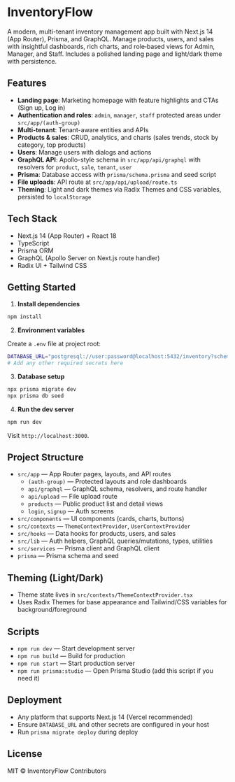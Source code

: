 # InventoryFlow

A modern, multi-tenant inventory management app built with Next.js 14 (App Router), Prisma, and GraphQL. Manage products, users, and sales with insightful dashboards, rich charts, and role‑based views for Admin, Manager, and Staff. Includes a polished landing page and light/dark theme with persistence.

## Features

- **Landing page**: Marketing homepage with feature highlights and CTAs (Sign up, Log in)
- **Authentication and roles**: `admin`, `manager`, `staff` protected areas under `src/app/(auth-group)`
- **Multi-tenant**: Tenant-aware entities and APIs
- **Products & sales**: CRUD, analytics, and charts (sales trends, stock by category, top products)
- **Users**: Manage users with dialogs and actions
- **GraphQL API**: Apollo-style schema in `src/app/api/graphql` with resolvers for `product`, `sale`, `tenant`, `user`
- **Prisma**: Database access with `prisma/schema.prisma` and seed script
- **File uploads**: API route at `src/app/api/upload/route.ts`
- **Theming**: Light and dark themes via Radix Themes and CSS variables, persisted to `localStorage`

## Tech Stack

- Next.js 14 (App Router) + React 18
- TypeScript
- Prisma ORM
- GraphQL (Apollo Server on Next.js route handler)
- Radix UI + Tailwind CSS

## Getting Started

1. **Install dependencies**

```bash
npm install
```

2. **Environment variables**

Create a `.env` file at project root:

```bash
DATABASE_URL="postgresql://user:password@localhost:5432/inventory?schema=public"
# Add any other required secrets here
```

3. **Database setup**

```bash
npx prisma migrate dev
npx prisma db seed
```

4. **Run the dev server**

```bash
npm run dev
```

Visit `http://localhost:3000`.

## Project Structure

- `src/app` — App Router pages, layouts, and API routes
  - `(auth-group)` — Protected layouts and role dashboards
  - `api/graphql` — GraphQL schema, resolvers, and route handler
  - `api/upload` — File upload route
  - `products` — Public product list and detail views
  - `login`, `signup` — Auth screens
- `src/components` — UI components (cards, charts, buttons)
- `src/contexts` — `ThemeContextProvider`, `UserContextProvider`
- `src/hooks` — Data hooks for products, users, and sales
- `src/lib` — Auth helpers, GraphQL queries/mutations, types, utilities
- `src/services` — Prisma client and GraphQL client
- `prisma` — Prisma schema and seed

## Theming (Light/Dark)

- Theme state lives in `src/contexts/ThemeContextProvider.tsx`
- Uses Radix Themes for base appearance and Tailwind/CSS variables for background/foreground

## Scripts

- `npm run dev` — Start development server
- `npm run build` — Build for production
- `npm run start` — Start production server
- `npm run prisma:studio` — Open Prisma Studio (add this script if you need it)

## Deployment

- Any platform that supports Next.js 14 (Vercel recommended)
- Ensure `DATABASE_URL` and other secrets are configured in your host
- Run `prisma migrate deploy` during deploy

## License

MIT © InventoryFlow Contributors
